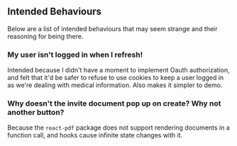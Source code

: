 ## Intended Behaviours ##
Below are a list of intended behaviours that may seem strange and their reasoning for being there.

### My user isn't logged in when I refresh! ###
Intended because I didn't have a moment to implement Oauth authorization, and felt that it'd be safer to refuse to use cookies to keep a user logged in as we're dealing with medical information. Also makes it simpler to demo.

### Why doesn't the invite document pop up on create? Why not another button? ###
Because the `react-pdf` package does not support rendering documents in a function call, and hooks cause infinite state changes with it. 